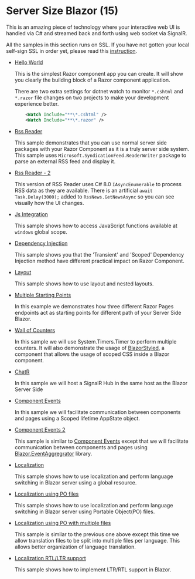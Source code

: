 # Server Size Blazor (15)

This is an amazing piece of technology where your interactive web UI is handled via C# and streamed back and forth using web socket via SignalR.

All the samples in this section runs on SSL. If you have not gotten your local self-sign SSL in order yet, please read this [instruction](https://www.hanselman.com/blog/DevelopingLocallyWithASPNETCoreUnderHTTPSSSLAndSelfSignedCerts.aspx).

  * [Hello World](HelloWorld)

    This is the simplest Razor component app you can create. It will show you clearly the building block of a Razor component application.

    There are two extra settings for dotnet watch to monitor `*.cshtml` and `*.razor` file changes on two projects to make your development experience better.

    ``` xml
        <Watch Include="**\*.cshtml" />
        <Watch Include="**\*.razor" />
    ```

  * [Rss Reader](RssReader)

    This sample demonstrates that you can use normal server side packages with your Razor Component as it is a truly server side system. This sample uses `Microsoft.SyndicationFeed.ReaderWriter` package to parse an external RSS feed and display it.

  * [Rss Reader - 2](RssReader-2)
    
    This version of RSS Reader uses C# 8.0 `IAsyncEnumerable` to process RSS data as they are available. There is an artificial `await Task.Delay(3000);` added to `RssNews.GetNewsAsync` so you can see visually how the UI changes.

  * [Js Integration](JsIntegration)

    This sample shows how to access JavaScript functions available at `windows` global scope.

  * [Dependency Injection](DependencyInjection)

    This sample shows you that the 'Transient' and 'Scoped' Dependency Injection method have different practical impact on Razor Component.

  * [Layout](Layout)

    This sample shows how to use layout and nested layouts.

  * [Multiple Starting Points](StartingVariation)

    In this example we demonstrates how three different Razor Pages endpoints act as starting points for different path of your Server Side Blazor.

  * [Wall of Counters](WallOfCounters)

    In this sample we will use System.Timers.Timer to perform multiple counters. It will also demonstrate the usage of [BlazorStyled](https://github.com/chanan/BlazorStyled), a component that allows the usage of scoped CSS inside a Blazor component.
  
  * [ChatR](ChatR)

    In this sample we will host a SignalR Hub in the same host as the Blazor Server Side

  * [Component Events](ComponentEvents)

    In this sample we will facilitate communication between components and pages using a Scoped lifetime AppState object. 
 
  * [Component Events 2](ComponentEvents-2)

    This sample is similar to [Component Events](ComponentEvents) except that we will facilitate communication between components and pages using [Blazor.EventAggregrator](https://github.com/mikoskinen/Blazor.EventAggregator)  library.

  * [Localization](Localization)

    This sample shows how to use localization and perform language switching in Blazor server using a global resource.

  * [Localization using PO files](Localization-2)

    This sample shows how to use localization and perform language switching in Blazor server using Portable Object(PO) files.

  * [Localization using PO with multiple files](Localization-3)

    This sample is similar to the previous one above except this time we allow translation files to be split into multiple files per language. This allows better organization of language translation.

  * [Localization RTL/LTR support](Localization-4)

    This sample shows how to implement LTR/RTL support in Blazor.
